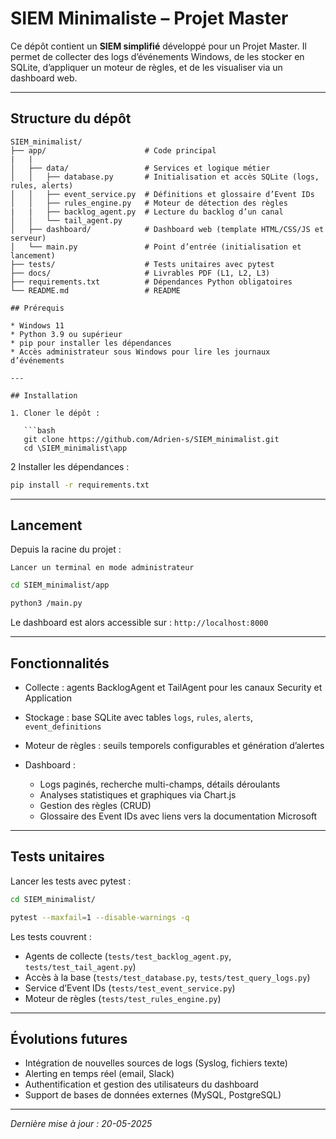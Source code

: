 # SIEM Minimaliste – Projet Master

Ce dépôt contient un **SIEM simplifié** développé pour un Projet Master. Il permet de collecter des logs d’événements Windows, de les stocker en SQLite, d’appliquer un moteur de règles, et de les visualiser via un dashboard web.

---

## Structure du dépôt

```
SIEM_minimalist/
├── app/                      # Code principal
|   |
│   ├── data/                 # Services et logique métier
│   │   ├── database.py       # Initialisation et accès SQLite (logs, rules, alerts)
│   │   ├── event_service.py  # Définitions et glossaire d’Event IDs
│   │   ├── rules_engine.py   # Moteur de détection des règles
|   |   ├── backlog_agent.py  # Lecture du backlog d’un canal
│   │   └── tail_agent.py
│   ├── dashboard/            # Dashboard web (template HTML/CSS/JS et serveur)
│   └── main.py               # Point d’entrée (initialisation et lancement)
├── tests/                    # Tests unitaires avec pytest
├── docs/                     # Livrables PDF (L1, L2, L3)
├── requirements.txt          # Dépendances Python obligatoires
└── README.md                 # README

## Prérequis

* Windows 11
* Python 3.9 ou supérieur
* pip pour installer les dépendances
* Accès administrateur sous Windows pour lire les journaux d’événements

---

## Installation

1. Cloner le dépôt :

   ```bash
   git clone https://github.com/Adrien-s/SIEM_minimalist.git
   cd \SIEM_minimalist\app
   ```
2 Installer les dépendances :

   ```bash
   pip install -r requirements.txt
   ```

---

## Lancement

Depuis la racine du projet :

``` Lancer un terminal en mode administrateur ```

```bash 
cd SIEM_minimalist/app 

python3 /main.py
```

Le dashboard est alors accessible sur : `http://localhost:8000`

---

## Fonctionnalités

* Collecte : agents BacklogAgent et TailAgent pour les canaux Security et Application
* Stockage : base SQLite avec tables `logs`, `rules`, `alerts`, `event_definitions`
* Moteur de règles : seuils temporels configurables et génération d’alertes
* Dashboard :

  * Logs paginés, recherche multi-champs, détails déroulants
  * Analyses statistiques et graphiques via Chart.js
  * Gestion des règles (CRUD)
  * Glossaire des Event IDs avec liens vers la documentation Microsoft

---

## Tests unitaires

Lancer les tests avec pytest :

```bash
cd SIEM_minimalist/

pytest --maxfail=1 --disable-warnings -q
```

Les tests couvrent :

* Agents de collecte (`tests/test_backlog_agent.py`, `tests/test_tail_agent.py`)
* Accès à la base (`tests/test_database.py`, `tests/test_query_logs.py`)
* Service d’Event IDs (`tests/test_event_service.py`)
* Moteur de règles (`tests/test_rules_engine.py`)

---

## Évolutions futures

* Intégration de nouvelles sources de logs (Syslog, fichiers texte)
* Alerting en temps réel (email, Slack)
* Authentification et gestion des utilisateurs du dashboard
* Support de bases de données externes (MySQL, PostgreSQL)

---

*Dernière mise à jour : 20-05-2025*

